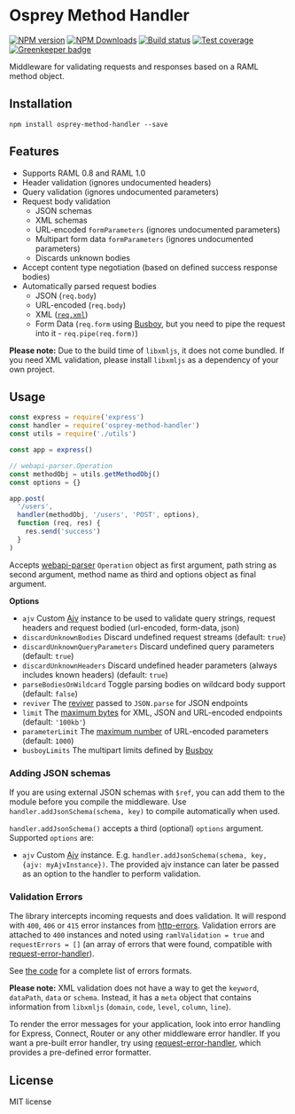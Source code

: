 # Osprey Method Handler

[![NPM version][npm-image]][npm-url]
[![NPM Downloads][downloads-image]][downloads-url]
[![Build status][travis-image]][travis-url]
[![Test coverage][coveralls-image]][coveralls-url]
[![Greenkeeper badge](https://badges.greenkeeper.io/mulesoft-labs/osprey-method-handler.svg)](https://greenkeeper.io/)

Middleware for validating requests and responses based on a RAML method object.

## Installation

```
npm install osprey-method-handler --save
```

## Features

* Supports RAML 0.8 and RAML 1.0
* Header validation (ignores undocumented headers)
* Query validation (ignores undocumented parameters)
* Request body validation
  * JSON schemas
  * XML schemas
  * URL-encoded `formParameters` (ignores undocumented parameters)
  * Multipart form data `formParameters` (ignores undocumented parameters)
  * Discards unknown bodies
* Accept content type negotiation (based on defined success response bodies)
* Automatically parsed request bodies
  * JSON (`req.body`)
  * URL-encoded (`req.body`)
  * XML ([`req.xml`](https://github.com/polotek/libxmljs))
  * Form Data (`req.form` using [Busboy](https://github.com/mscdex/busboy), but you need to pipe the request into it - `req.pipe(req.form)`)

**Please note:** Due to the build time of `libxmljs`, it does not come bundled. If you need XML validation, please install `libxmljs` as a dependency of your own project.

## Usage

```js
const express = require('express')
const handler = require('osprey-method-handler')
const utils = require('./utils')

const app = express()

// webapi-parser.Operation
const methodObj = utils.getMethodObj()
const options = {}

app.post(
  '/users',
  handler(methodObj, '/users', 'POST', options),
  function (req, res) {
    res.send('success')
  }
)
```
Accepts [webapi-parser](https://github.com/raml-org/webapi-parser) `Operation` object as first argument, path string as second argument, method name as third and options object as final argument.

**Options**

* `ajv` Custom [Ajv](https://github.com/epoberezkin/ajv) instance to be used to validate query strings, request headers and request bodied (url-encoded, form-data, json)
* `discardUnknownBodies` Discard undefined request streams (default: `true`)
* `discardUnknownQueryParameters` Discard undefined query parameters (default: `true`)
* `discardUnknownHeaders` Discard undefined header parameters (always includes known headers) (default: `true`)
* `parseBodiesOnWildcard` Toggle parsing bodies on wildcard body support (default: `false`)
* `reviver` The [reviver](https://github.com/expressjs/body-parser#reviver) passed to `JSON.parse` for JSON endpoints
* `limit` The [maximum bytes](https://github.com/expressjs/body-parser#limit-2) for XML, JSON and URL-encoded endpoints (default: `'100kb'`)
* `parameterLimit` The [maximum number](https://github.com/expressjs/body-parser#parameterlimit) of URL-encoded parameters (default: `1000`)
* `busboyLimits` The multipart limits defined by [Busboy](https://github.com/mscdex/busboy#busboy-methods)

### Adding JSON schemas

If you are using external JSON schemas with `$ref`, you can add them to the module before you compile the middleware. Use `handler.addJsonSchema(schema, key)` to compile automatically when used.

`handler.addJsonSchema()` accepts a third (optional) `options` argument. Supported `options` are:
* `ajv` Custom [Ajv](https://github.com/epoberezkin/ajv) instance. E.g. `handler.addJsonSchema(schema, key, {ajv: myAjvInstance})`. The provided ajv instance can later be passed as an option to the handler to perform validation.

### Validation Errors

The library intercepts incoming requests and does validation. It will respond with `400`, `406` or `415` error instances from [http-errors](https://github.com/jshttp/http-errors). Validation errors are attached to `400` instances and noted using `ramlValidation = true` and `requestErrors = []` (an array of errors that were found, compatible with [request-error-handler](https://github.com/mulesoft-labs/node-request-error-handler)).

See [the code](https://github.com/mulesoft-labs/osprey-method-handler/blob/7adb162035e4e593a5bbda8b3e83b1996adc2174/osprey-method-handler.js#L705-L751) for a complete list of errors formats.

**Please note:** XML validation does not have a way to get the `keyword`, `dataPath`, `data` or `schema`. Instead, it has a `meta` object that contains information from `libxmljs` (`domain`, `code`, `level`, `column`, `line`).

To render the error messages for your application, look into error handling for Express, Connect, Router or any other middleware error handler. If you want a pre-built error handler, try using [request-error-handler](https://github.com/mulesoft-labs/node-request-error-handler), which provides a pre-defined error formatter.

## License

MIT license

[npm-image]: https://img.shields.io/npm/v/osprey-method-handler.svg?style=flat
[npm-url]: https://npmjs.org/package/osprey-method-handler
[downloads-image]: https://img.shields.io/npm/dm/osprey-method-handler.svg?style=flat
[downloads-url]: https://npmjs.org/package/osprey-method-handler
[travis-image]: https://img.shields.io/travis/mulesoft-labs/osprey-method-handler.svg?style=flat
[travis-url]: https://travis-ci.org/mulesoft-labs/osprey-method-handler
[coveralls-image]: https://img.shields.io/coveralls/mulesoft-labs/osprey-method-handler.svg?style=flat
[coveralls-url]: https://coveralls.io/r/mulesoft-labs/osprey-method-handler?branch=master
